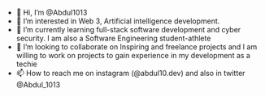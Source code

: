 - 👋 Hi, I’m @Abdul1013
- 👀 I’m interested in Web 3, Artificial intelligence development. 
- 🌱 I’m currently learning full-stack software development and cyber security. I am also a Software Engineering student-athlete 
- 💞️ I’m looking to collaborate on Inspiring and freelance projects and I am willing to work on projects to gain experience in my development as a techie
- 📫 How to reach me on instagram (@abdul10.dev) and also in twitter @Abdul_1013

<!---
Abdul1013/Abdul1013 is a ✨ special ✨ repository because its `README.md` (this file) appears on your GitHub profile.
You can click the Preview link to take a look at your changes.
--->

